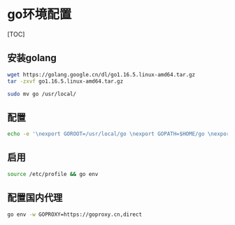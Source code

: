 # go环境配置

[TOC]



## 安装golang

```sh
wget https://golang.google.cn/dl/go1.16.5.linux-amd64.tar.gz
tar -zxvf go1.16.5.linux-amd64.tar.gz

sudo mv go /usr/local/
```



## 配置

```sh
echo -e '\nexport GOROOT=/usr/local/go \nexport GOPATH=$HOME/go \nexport GOBIN=$GOPATH/bin \nexport PATH=$GOPATH:$GOBIN:$GOROOT/BIN:$PATH' >> /etc/profile
```



## 启用

```sh
source /etc/profile && go env
```



## 配置国内代理

```sh
go env -w GOPROXY=https://goproxy.cn,direct
```

